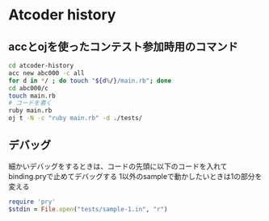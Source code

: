 # Atcoder history

## accとojを使ったコンテスト参加時用のコマンド

```sh
cd atcoder-history
acc new abc000 -c all
for d in */ ; do touch "${d%/}/main.rb"; done
cd abc000/c
touch main.rb
# コードを書く
ruby main.rb
oj t -N -c "ruby main.rb" -d ./tests/
```

## デバッグ

細かいデバッグをするときは、コードの先頭に以下のコードを入れてbinding.pryで止めてデバッグする
1以外のsampleで動かしたいときは1の部分を変える

```ruby
require 'pry'
$stdin = File.open("tests/sample-1.in", "r")
```